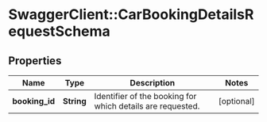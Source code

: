 # SwaggerClient::CarBookingDetailsRequestSchema

## Properties
Name | Type | Description | Notes
------------ | ------------- | ------------- | -------------
**booking_id** | **String** | Identifier of the booking for which details are requested. | [optional] 

